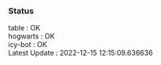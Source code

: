 ### Status


table : OK  
hogwarts : OK  
icy-bot : OK  
Latest Update : 2022-12-15 12:15:09.636636
